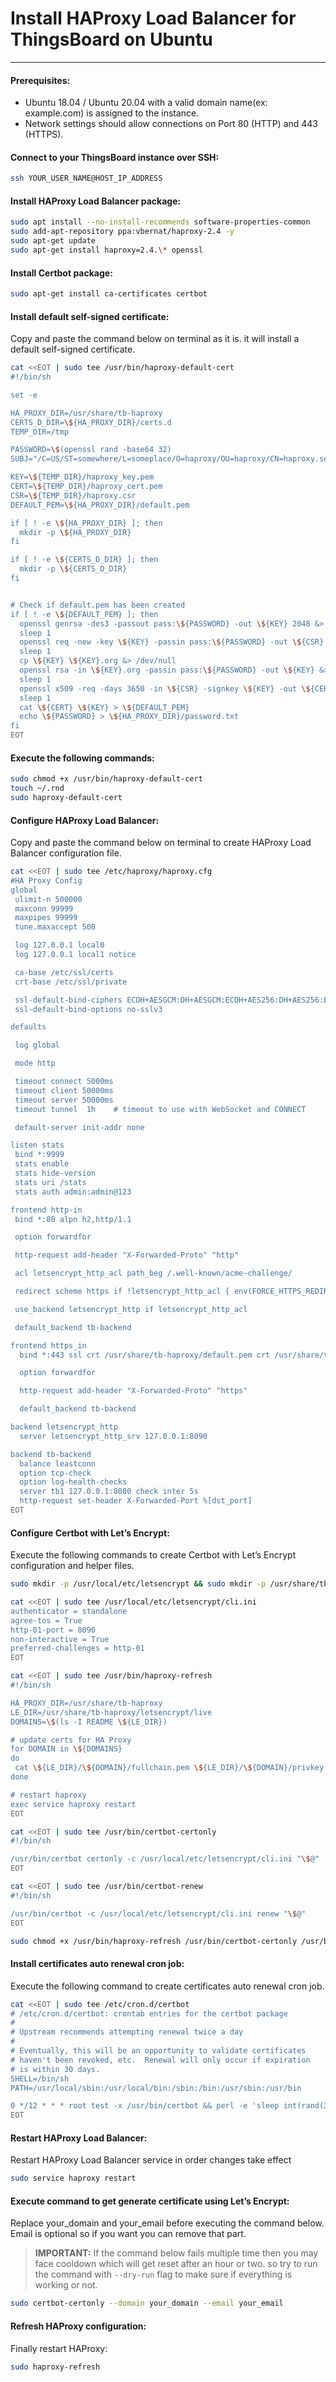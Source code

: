 # **Install HAProxy Load Balancer for ThingsBoard on Ubuntu**

---

#### **Prerequisites:**

- Ubuntu 18.04 / Ubuntu 20.04 with a valid domain name(ex: example.com) is assigned to the instance. <br/>
- Network settings should allow connections on Port 80 (HTTP) and 443 (HTTPS). <br/>

#### **Connect to your ThingsBoard instance over SSH:**

```bash
ssh YOUR_USER_NAME@HOST_IP_ADDRESS
```

#### **Install HAProxy Load Balancer package:**

```bash
sudo apt install --no-install-recommends software-properties-common
sudo add-apt-repository ppa:vbernat/haproxy-2.4 -y
sudo apt-get update
sudo apt-get install haproxy=2.4.\* openssl
```

#### **Install Certbot package:**

```bash
sudo apt-get install ca-certificates certbot
```

#### **Install default self-signed certificate:**

Copy and paste the command below on terminal as it is. it will install a default self-signed certificate.

```bash
cat <<EOT | sudo tee /usr/bin/haproxy-default-cert
#!/bin/sh

set -e

HA_PROXY_DIR=/usr/share/tb-haproxy
CERTS_D_DIR=\${HA_PROXY_DIR}/certs.d
TEMP_DIR=/tmp

PASSWORD=\$(openssl rand -base64 32)
SUBJ="/C=US/ST=somewhere/L=someplace/O=haproxy/OU=haproxy/CN=haproxy.selfsigned.invalid"

KEY=\${TEMP_DIR}/haproxy_key.pem
CERT=\${TEMP_DIR}/haproxy_cert.pem
CSR=\${TEMP_DIR}/haproxy.csr
DEFAULT_PEM=\${HA_PROXY_DIR}/default.pem

if [ ! -e \${HA_PROXY_DIR} ]; then
  mkdir -p \${HA_PROXY_DIR}
fi

if [ ! -e \${CERTS_D_DIR} ]; then
  mkdir -p \${CERTS_D_DIR}
fi


# Check if default.pem has been created
if [ ! -e \${DEFAULT_PEM} ]; then
  openssl genrsa -des3 -passout pass:\${PASSWORD} -out \${KEY} 2048 &> /dev/null
  sleep 1
  openssl req -new -key \${KEY} -passin pass:\${PASSWORD} -out \${CSR} -subj \${SUBJ} &> /dev/null
  sleep 1
  cp \${KEY} \${KEY}.org &> /dev/null
  openssl rsa -in \${KEY}.org -passin pass:\${PASSWORD} -out \${KEY} &> /dev/null
  sleep 1
  openssl x509 -req -days 3650 -in \${CSR} -signkey \${KEY} -out \${CERT} &> /dev/null
  sleep 1
  cat \${CERT} \${KEY} > \${DEFAULT_PEM}
  echo \${PASSWORD} > \${HA_PROXY_DIR}/password.txt
fi
EOT
```

#### **Execute the following commands:**

```bash
sudo chmod +x /usr/bin/haproxy-default-cert
touch ~/.rnd
sudo haproxy-default-cert
```

#### **Configure HAProxy Load Balancer:**

Copy and paste the command below on terminal to create HAProxy Load Balancer configuration file.

```bash
cat <<EOT | sudo tee /etc/haproxy/haproxy.cfg
#HA Proxy Config
global
 ulimit-n 500000
 maxconn 99999
 maxpipes 99999
 tune.maxaccept 500

 log 127.0.0.1 local0
 log 127.0.0.1 local1 notice

 ca-base /etc/ssl/certs
 crt-base /etc/ssl/private

 ssl-default-bind-ciphers ECDH+AESGCM:DH+AESGCM:ECDH+AES256:DH+AES256:ECDH+AES128:DH+AES:ECDH+3DES:DH+3DES:RSA+AESGCM:RSA+AES:RSA+3DES:!aNULL:!MD5:!DSS
 ssl-default-bind-options no-sslv3

defaults

 log global

 mode http

 timeout connect 5000ms
 timeout client 50000ms
 timeout server 50000ms
 timeout tunnel  1h    # timeout to use with WebSocket and CONNECT

 default-server init-addr none

listen stats
 bind *:9999
 stats enable
 stats hide-version
 stats uri /stats
 stats auth admin:admin@123

frontend http-in
 bind *:80 alpn h2,http/1.1

 option forwardfor

 http-request add-header "X-Forwarded-Proto" "http"

 acl letsencrypt_http_acl path_beg /.well-known/acme-challenge/

 redirect scheme https if !letsencrypt_http_acl { env(FORCE_HTTPS_REDIRECT) -m str true }

 use_backend letsencrypt_http if letsencrypt_http_acl

 default_backend tb-backend

frontend https_in
  bind *:443 ssl crt /usr/share/tb-haproxy/default.pem crt /usr/share/tb-haproxy/certs.d/ ciphers ECDHE-RSA-AES256-SHA:RC4-SHA:RC4:HIGH:!MD5:!aNULL:!EDH:!AESGCM alpn h2,http/1.1

  option forwardfor

  http-request add-header "X-Forwarded-Proto" "https"

  default_backend tb-backend

backend letsencrypt_http
  server letsencrypt_http_srv 127.0.0.1:8090

backend tb-backend
  balance leastconn
  option tcp-check
  option log-health-checks
  server tb1 127.0.0.1:8080 check inter 5s
  http-request set-header X-Forwarded-Port %[dst_port]
EOT
```

#### **Configure Certbot with Let’s Encrypt:**

Execute the following commands to create Certbot with Let’s Encrypt configuration and helper files.

```bash
sudo mkdir -p /usr/local/etc/letsencrypt && sudo mkdir -p /usr/share/tb-haproxy/letsencrypt && sudo rm -rf /etc/letsencrypt && sudo ln -s /usr/share/tb-haproxy/letsencrypt /etc/letsencrypt
```

```bash
cat <<EOT | sudo tee /usr/local/etc/letsencrypt/cli.ini
authenticator = standalone
agree-tos = True
http-01-port = 8090
non-interactive = True
preferred-challenges = http-01
EOT
```

```bash
cat <<EOT | sudo tee /usr/bin/haproxy-refresh
#!/bin/sh

HA_PROXY_DIR=/usr/share/tb-haproxy
LE_DIR=/usr/share/tb-haproxy/letsencrypt/live
DOMAINS=\$(ls -I README \${LE_DIR})

# update certs for HA Proxy
for DOMAIN in \${DOMAINS}
do
 cat \${LE_DIR}/\${DOMAIN}/fullchain.pem \${LE_DIR}/\${DOMAIN}/privkey.pem > \${HA_PROXY_DIR}/certs.d/\${DOMAIN}.pem
done

# restart haproxy
exec service haproxy restart
EOT
```

```bash
cat <<EOT | sudo tee /usr/bin/certbot-certonly
#!/bin/sh

/usr/bin/certbot certonly -c /usr/local/etc/letsencrypt/cli.ini "\$@"
EOT
```

```bash
cat <<EOT | sudo tee /usr/bin/certbot-renew
#!/bin/sh

/usr/bin/certbot -c /usr/local/etc/letsencrypt/cli.ini renew "\$@"
EOT
```

```bash
sudo chmod +x /usr/bin/haproxy-refresh /usr/bin/certbot-certonly /usr/bin/certbot-renew
```

#### **Install certificates auto renewal cron job:**

Execute the following command to create certificates auto renewal cron job.

```bash
cat <<EOT | sudo tee /etc/cron.d/certbot
# /etc/cron.d/certbot: crontab entries for the certbot package
#
# Upstream recommends attempting renewal twice a day
#
# Eventually, this will be an opportunity to validate certificates
# haven't been revoked, etc.  Renewal will only occur if expiration
# is within 30 days.
SHELL=/bin/sh
PATH=/usr/local/sbin:/usr/local/bin:/sbin:/bin:/usr/sbin:/usr/bin

0 */12 * * * root test -x /usr/bin/certbot && perl -e 'sleep int(rand(3600))' && certbot -c /usr/local/etc/letsencrypt/cli.ini -q renew && haproxy-refresh
EOT
```

#### **Restart HAProxy Load Balancer:**

Restart HAProxy Load Balancer service in order changes take effect

```bash
sudo service haproxy restart
```

#### **Execute command to get generate certificate using Let’s Encrypt:**

Replace your_domain and your_email before executing the command below. Email is optional so if you want you can remove that part.

> **IMPORTANT:** If the command below fails multiple time then you may face cooldown which will get reset after an hour or two. so try to run the command with `--dry-run` flag to make sure if everything is working or not.

```bash
sudo certbot-certonly --domain your_domain --email your_email

```

#### **Refresh HAProxy configuration:**

Finally restart HAProxy:

```bash
sudo haproxy-refresh
```
